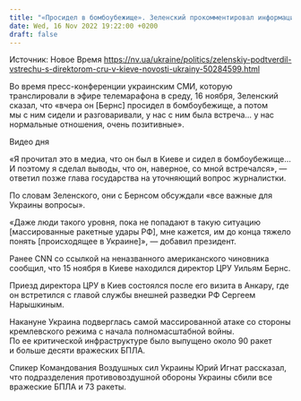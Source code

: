 ```yaml
---
title: "«Просидел в бомбоубежище». Зеленский прокомментировал информацию о приезде директора ЦРУ в Киев 15 ноября"
date: Wed, 16 Nov 2022 19:22:00 +0200
draft: false
---
```

Источник: Новое Время https://nv.ua/ukraine/politics/zelenskiy-podtverdil-vstrechu-s-direktorom-cru-v-kieve-novosti-ukrainy-50284599.html


 Во время пресс-конференции украинским СМИ, которую транслировали в эфире телемарафона в среду, 16 ноября, Зеленский сказал, что «вчера он [Бернс] просидел в бомбоубежище, а потом мы с ним сидели и разговаривали, у нас с ним была встреча… у нас нормальные отношения, очень позитивные».

 Видео дня   

«Я прочитал это в медиа, что он был в Киеве и сидел в бомбоубежище… И поэтому я сделал выводы, что он, наверное, со мной встречался», — ответил позже глава государства на уточняющий вопрос журналистки.

По словам Зеленского, они с Бернсом обсуждали «все важные для Украины вопросы».

«Даже люди такого уровня, пока не попадают в такую ситуацию [массированные ракетные удары РФ], мне кажется, им до конца тяжело понять [происходящее в Украине]», — добавил президент.

Ранее CNN со ссылкой на неназванного американского чиновника сообщил, что 15 ноября в Киеве находился директор ЦРУ Уильям Бернс.

Приезд директора ЦРУ в Киев состоялся после его визита в Анкару, где он встретился с главой службы внешней разведки РФ Сергеем Нарышкиным.

Накануне Украина подверглась самой массированной атаке со стороны кремлевского режима с начала полномасштабной войны. По ее критической инфраструктуре было выпущено около 90 ракет и больше десяти вражеских БПЛА.

Спикер Командования Воздушных сил Украины Юрий Игнат рассказал, что подразделения противовоздушной обороны Украины сбили все вражеские БПЛА и 73 ракеты.
